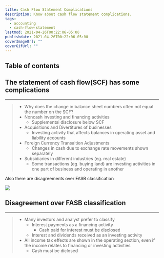 ```yaml
---
title: Cash Flow Statement Complications
description: Know about cash flow statement complications.
tags:
  - accounting
  - cash-flow-statement
lastmod: 2021-04-26T00:22:06-05:00
publishdate: 2021-04-26T00:22:06-05:00
coverImageUrl: ""
coverGifUrl: ""
---
```


## Table of contents

## The statement of cash flow(SCF) has some complications

---

> - Why does the change in balance sheet numbers often not equal the number on the SCF?
> - Noncash investing and financing activities
>   - Supplemental disclosure below SCF
> - Acquisitions and Divertitures of businesses
>   - Investing activity that affects balances in operating asset and liability accounts
> - Foreign Currency Transaltion Adjustments
>   - Changes in cash due to exchange rate movements shown separately
> - Subsidiaries in different industries (eg. real estate)
>   - Some transactions (eg. buying land) are investing activities in one part of business and operating in another

Also there are disagreements over FASB classification

![](https://media.giphy.com/media/BIzojuJFLPdEDHIoE7/giphy.gif)

## Disagreement over FASB classification

---

> - Many investors and analyst prefer to classify
>   - Interest payments as a financing activity
>     - Cash paid for interest must be disclosed
>   - Interest and dividends received as an investing activity
> - All income tax effects are shown in the operating section, even if the income relates to financing or investing activities
>   - Cash must be diclosed
